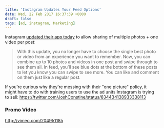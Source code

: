 ```yaml
---
title: 'Instagram Updates Your Feed Options'
date: Wed, 22 Feb 2017 16:37:39 +0000
draft: false
tags: [ad, instagram, Marketing]
---
```


Instagram [updated their app today](http://blog.instagram.com/post/157572774352/170222-multiple) to allow sharing of multiple photos + one video per post:

> With this update, you no longer have to choose the single best photo or video from an experience you want to remember. Now, you can combine up to 10 photos and videos in one post and swipe through to see them all. In feed, you’ll see blue dots at the bottom of these posts to let you know you can swipe to see more. You can like and comment on them just like a regular post.

If you're curious why they're messing with their "one picture" policy, it might have to do with training users to use the ad units Instagram is trying to sell: https://twitter.com/JoshConstine/status/834434138933338113

### Promo Video

http://vimeo.com/204951185